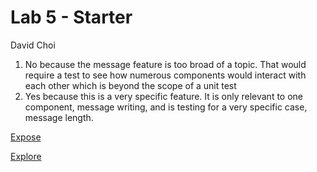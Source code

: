 # Lab 5 - Starter
David Choi
1. No because the message feature is too broad of a topic. That would require a test to see how numerous components would interact with each other which is beyond the scope of a unit test
2. Yes because this is a very specific feature. It is only relevant to one component, message writing, and is testing for a very specific case, message length.

[Expose](https://dyc-github.github.io/Lab5_Starter/expose)

[Explore](https://dyc-github.github.io/Lab5_Starter/explore)
